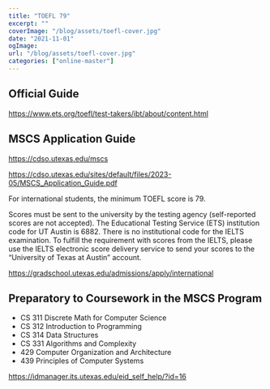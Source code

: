 ```yaml
---
title: "TOEFL 79"
excerpt: ""
coverImage: "/blog/assets/toefl-cover.jpg"
date: "2021-11-01"
ogImage:
url: "/blog/assets/toefl-cover.jpg"
categories: ["online-master"]
---
```


## Official Guide

https://www.ets.org/toefl/test-takers/ibt/about/content.html

## MSCS Application Guide

https://cdso.utexas.edu/mscs

https://cdso.utexas.edu/sites/default/files/2023-05/MSCS_Application_Guide.pdf

For international students, the minimum TOEFL score is 79.

Scores must be sent to the university by the testing agency (self-reported scores are not accepted). The Educational Testing Service (ETS) institution code for UT Austin is 6882. There is no institutional code for the IELTS examination. To fulfill the requirement with scores from the IELTS, please use the IELTS electronic score delivery service to send your scores to the “University of Texas at Austin” account.

https://gradschool.utexas.edu/admissions/apply/international

## Preparatory to Coursework in the MSCS Program

- CS 311 Discrete Math for Computer Science
- CS 312 Introduction to Programming
- CS 314 Data Structures
- CS 331 Algorithms and Complexity
- 429 Computer Organization and Architecture
- 439 Principles of Computer Systems






https://idmanager.its.utexas.edu/eid_self_help/?id=16



